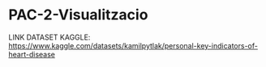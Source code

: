 # PAC-2-Visualitzacio

LINK DATASET KAGGLE: https://www.kaggle.com/datasets/kamilpytlak/personal-key-indicators-of-heart-disease
